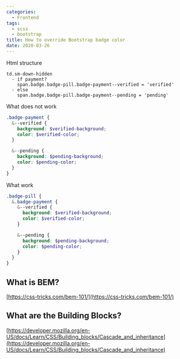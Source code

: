 ```yaml
---
categories:
  - Frontend
tags:
  - scss
  - bootstrap
title: How to override Bootstrap badge color
date: 2020-03-26
---
```


Html structure

```slim
td.sm-down-hidden
  - if payment?
    span.badge.badge-pill.badge-payment--verified = 'verified'
  - else
    span.badge.badge-pill.badge-payment--pending = 'pending'
```

What does not work

```scss
.badge-payment {
  &--verified {
    background: $verified-background;
    color: $verified-color;
  }

  &--pending {
    background: $pending-background;
    color: $pending-color;
  }
}

```

What work

```scss
.badge-pill {
  &.badge-payment {
    &--verified {
      background: $verified-background;
      color: $verified-color;
    }

    &--pending {
      background: $pending-background;
      color: $pending-color;
    }
  }
}

```

## What is BEM?

[https://css-tricks.com/bem-101/](https://css-tricks.com/bem-101/)

## What are the Building Blocks?

[https://developer.mozilla.org/en-US/docs/Learn/CSS/Building_blocks/Cascade_and_inheritance](https://developer.mozilla.org/en-US/docs/Learn/CSS/Building_blocks/Cascade_and_inheritance)
